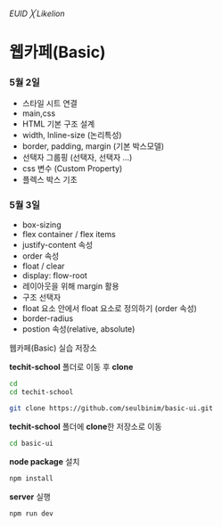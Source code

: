 ###### EUID ╳ Likelion

# 웹카페(Basic)

 ### 5월 2일
- 스타일 시트 연결
- main,css
- HTML 기본 구조 설계
- width, lnline-size (논리특성)
- border, padding, margin (기본 박스모델)
- 선택자 그룹핑 (선택자, 선택자 ...)
- css 변수 (Custom Property) 
- 플렉스 박스 기초


 ### 5월 3일
- box-sizing
- flex container / flex items
- justify-content 속성
- order 속성
- float / clear
- display: flow-root
- 레이아웃을 위해 margin 활용
- 구조 선택자
- float 요소 안에서 float 요소로 정의하기 (order 속성)
- border-radius
- postion 속성(relative, absolute)

웹카페(Basic) 실습 저장소

**techit-school** 폴더로 이동 후 **clone** 

```sh
cd
cd techit-school
```

```sh
git clone https://github.com/seulbinim/basic-ui.git
```

**techit-school** 폴더에 **clone**한 저장소로 이동   

```sh
cd basic-ui
```

**node package** 설치   

```sh
npm install
```

**server** 실행   

```sh
npm run dev
```